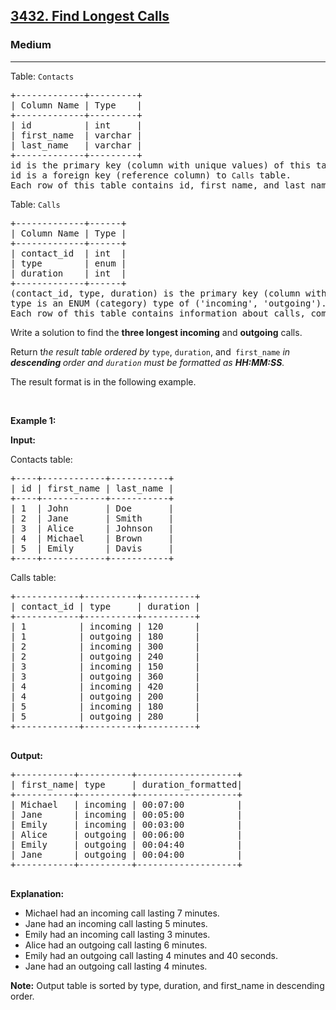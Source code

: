<h2><a href="https://leetcode.com/problems/find-longest-calls">3432. Find Longest Calls</a></h2><h3>Medium</h3><hr><p>Table: <code>Contacts</code></p>

<pre>
+-------------+---------+
| Column Name | Type    |
+-------------+---------+
| id          | int     |
| first_name  | varchar |
| last_name   | varchar |
+-------------+---------+
id is the primary key (column with unique values) of this table.
id is a foreign key (reference column) to <code>Calls</code> table.
Each row of this table contains id, first_name, and last_name.
</pre>

<p>Table: <code>Calls</code></p>

<pre>
+-------------+------+
| Column Name | Type |
+-------------+------+
| contact_id  | int  |
| type        | enum |
| duration    | int  |
+-------------+------+
(contact_id, type, duration) is the primary key (column with unique values) of this table.
type is an ENUM (category) type of (&#39;incoming&#39;, &#39;outgoing&#39;).
Each row of this table contains information about calls, comprising of contact_id, type, and duration in seconds.
</pre>

<p>Write a solution to find the <b>three longest&nbsp;</b><strong>incoming</strong> and <strong>outgoing</strong> calls.</p>

<p>Return t<em>he result table ordered by</em> <code>type</code>, <code>duration</code>, and<code> first_name</code>&nbsp;<em>in <strong>descending&nbsp;</strong>order and <code>duration</code> must be formatted as <strong>HH:MM:SS</strong>.</em></p>

<p>The result format is in the following example.</p>

<p>&nbsp;</p>
<p><strong class="example">Example 1:</strong></p>

<div class="example-block">
<p><strong>Input:</strong></p>

<p>Contacts table:</p>

<pre class="example-io">
+----+------------+-----------+
| id | first_name | last_name |
+----+------------+-----------+
| 1  | John       | Doe       |
| 2  | Jane       | Smith     |
| 3  | Alice      | Johnson   |
| 4  | Michael    | Brown     |
| 5  | Emily      | Davis     |
+----+------------+-----------+        
</pre>

<p>Calls table:</p>

<pre class="example-io">
+------------+----------+----------+
| contact_id | type     | duration |
+------------+----------+----------+
| 1          | incoming | 120      |
| 1          | outgoing | 180      |
| 2          | incoming | 300      |
| 2          | outgoing | 240      |
| 3          | incoming | 150      |
| 3          | outgoing | 360      |
| 4          | incoming | 420      |
| 4          | outgoing | 200      |
| 5          | incoming | 180      |
| 5          | outgoing | 280      |
+------------+----------+----------+
        </pre>

<p><strong>Output:</strong></p>

<pre class="example-io">
+-----------+----------+-------------------+
| first_name| type     | duration_formatted|
+-----------+----------+-------------------+
| Michael   | incoming | 00:07:00          |
| Jane      | incoming | 00:05:00          |
| Emily     | incoming | 00:03:00          |
| Alice     | outgoing | 00:06:00          |
| Emily     | outgoing | 00:04:40          |
| Jane      | outgoing | 00:04:00          |
+-----------+----------+-------------------+
        </pre>

<p><strong>Explanation:</strong></p>

<ul>
	<li>Michael had an incoming call lasting 7 minutes.</li>
	<li>Jane had an incoming call lasting 5 minutes.</li>
	<li>Emily had an incoming call lasting 3 minutes.</li>
	<li>Alice had an outgoing call lasting 6 minutes.</li>
	<li>Emily had an outgoing call lasting 4 minutes and 40 seconds.</li>
	<li>Jane had an outgoing call lasting 4 minutes.</li>
</ul>

<p><b>Note:</b> Output table is sorted by type, duration, and first_name in descending order.</p>
</div>
